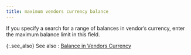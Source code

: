 ```yaml
---
title: maximum vendors currency balance
---
```



If you specify a search for a range of balances in vendor’s currency, enter the maximum balance limit in this field.


{:.see_also}
See also
: [Balance in Vendors Currency]({{site.mv_baseurl}}/finding-vendors/find-vendor-details/more-choices/balance_in_vendor_currency_find_vendors_dialog_box_more_choices_vendor_content.html)
